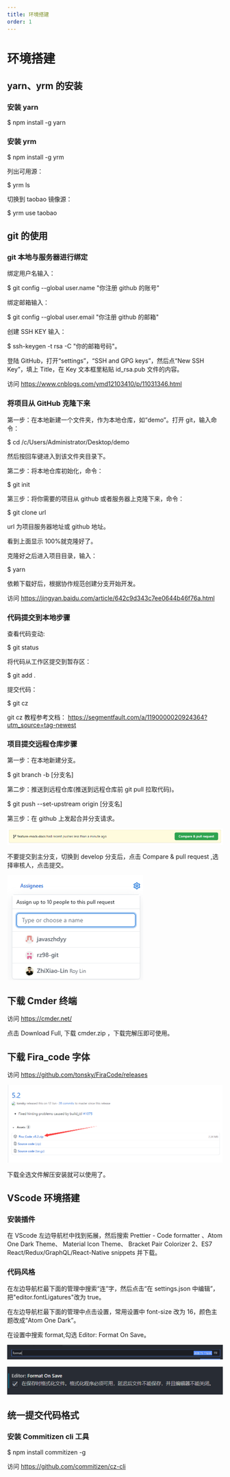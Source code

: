 ```yaml
---
title: 环境搭建
order: 1
---
```


# 环境搭建

## yarn、yrm 的安装

### 安装 yarn

\$ npm install -g yarn

### 安装 yrm

\$ npm install -g yrm

列出可用源：

\$ yrm ls

切换到 taobao 镜像源：

\$ yrm use taobao

## git 的使用

### git 本地与服务器进行绑定

绑定用户名输入：

\$ git config --global user.name "你注册 github 的账号"

绑定邮箱输入：

\$ git config --global user.email "你注册 github 的邮箱"

创建 SSH KEY 输入：

\$ ssh-keygen -t rsa -C "你的邮箱号码"。

登陆 GitHub，打开“settings”，“SSH and GPG keys”，然后点“New SSH Key”，填上 Title，在 Key 文本框里粘贴 id_rsa.pub 文件的内容。

访问 https://www.cnblogs.com/ymd12103410/p/11031346.html

### 将项目从 GitHub 克隆下来

第一步：在本地新建一个文件夹，作为本地仓库，如“demo”。打开 git，输入命令：

\$ cd /c/Users/Administrator/Desktop/demo

然后按回车键进入到该文件夹目录下。

第二步：将本地仓库初始化，命令：

\$ git init

第三步：将你需要的项目从 github 或者服务器上克隆下来，命令：

\$ git clone url

url 为项目服务器地址或 github 地址。

看到上面显示 100%就克隆好了。

克隆好之后进入项目目录，输入：

\$ yarn

依赖下载好后，根据协作规范创建分支开始开发。

访问 https://jingyan.baidu.com/article/642c9d343c7ee0644b46f76a.html

### 代码提交到本地步骤

查看代码变动:

\$ git status

将代码从工作区提交到暂存区：

\$ git add .

提交代码：

\$ git cz

git cz 教程参考文档： https://segmentfault.com/a/1190000020924364?utm_source=tag-newest

### 项目提交远程仓库步骤

第一步：在本地新建分支。

\$ git branch -b [分支名]

第二步：推送到远程仓库(推送到远程仓库前 git pull 拉取代码)。

\$ git push --set-upstream origin [分支名]

第三步：在 github 上发起合并分支请求。

![GitFlow](./pr.png)

不要提交到主分支，切换到 develop 分支后，点击 Compare & pull request ,选择审核人，点击提交。

![GitFlow](./person.png)

## 下载 Cmder 终端

访问 https://cmder.net/

点击 Download Full, 下载 cmder.zip ，下载完解压即可使用。

## 下载 Fira_code 字体

访问 https://github.com/tonsky/FiraCode/releases

![GitFlow](./Fira_code.png)

下载全选文件解压安装就可以使用了。

## VScode 环境搭建

### 安装插件

在 VScode 左边导航栏中找到拓展，然后搜索 Prettier - Code formatter
、Atom One Dark Theme、 Material Icon Theme、 Bracket Pair Colorizer 2、ES7 React/Redux/GraphQL/React-Native snippets 并下载。

### 代码风格

在左边导航栏最下面的管理中搜索“连”字，然后点击“在 settings.json 中编辑”，把"editor.fontLigatures"改为 true。

在左边导航栏最下面的管理中点击设置，常用设置中 font-size 改为 16，颜色主题改成“Atom One Dark”。

在设置中搜索 format,勾选 Editor: Format On Save。

![GitFlow](./search.png)

![GitFlow](./save.png)

## 统一提交代码格式

### 安装 Commitizen cli 工具

\$ npm install commitizen -g

访问 https://github.com/commitizen/cz-cli
